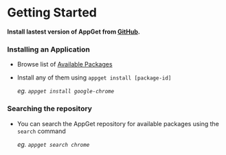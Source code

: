 # Getting Started

__Install lastest version of AppGet from [GitHub](https://github.com/appget/appget/releases).__

### Installing an Application
- Browse list of [Available Packages](https://github.com/appget/appget.packages/tree/master/manifests)
- Install any of them using `appget install [package-id]`

    *eg. `appget install google-chrome`*


### Searching the repository
- You can search the AppGet repository for available packages using the `search` command

    *eg. `appget search chrome`*
